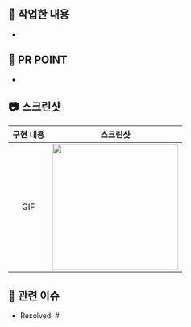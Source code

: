 ## 🌳 작업한 내용

<!-- 아래 리스트를 지우고, 작업 내용을 적어주세요. -->
- 

## 💭 PR POINT

<!-- 덧붙이고 싶은 내용이 있다면! -->
- 

## 📷 스크린샷

<!-- 작업한 화면이 있다면 스크린 샷으로 첨부해주세요. -->

|    구현 내용    |   스크린샷   |
| :-------------: | :----------: |
| GIF | <img src = "링크" width ="250">|

## 🌈 관련 이슈

<!-- 작업한 이슈번호를 # 뒤에 붙여주세요. 수고했습니다~* -->
- Resolved: #
